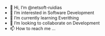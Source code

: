 - 👋 Hi, I’m @netsoft-ruidias
- 👀 I’m interested in Software Development
- 🌱 I’m currently learning Everithing
- 💞️ I’m looking to collaborate on Development
- 📫 How to reach me ...

<!---
netsoft-ruidias/netsoft-ruidias is a ✨ special ✨ repository because its `README.md` (this file) appears on your GitHub profile.
You can click the Preview link to take a look at your changes.
--->

